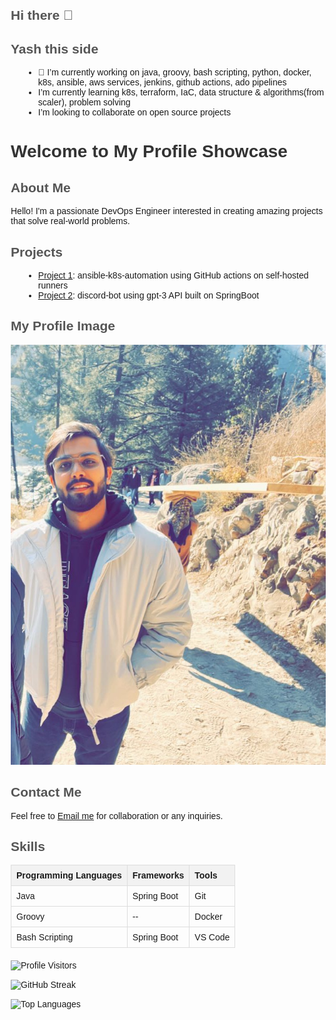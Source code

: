## Hi there 👋
## Yash this side 

- 🔭 I’m currently working on java, groovy, bash scripting, python, docker, k8s, ansible, aws services, jenkins, github actions, ado pipelines
- I’m currently learning k8s, terraform, IaC, data structure & algorithms(from scaler), problem solving
- I’m looking to collaborate on open source projects

<!DOCTYPE html>
<html>
<head>
<style>
    body {
        font-family: Arial, sans-serif;
        margin: 20px;
    }
    h1 {
        color: #333;
    }
    h2 {
        color: #555;
    }
    p {
        margin-bottom: 15px;
    }
    ul {
        list-style-type: disc;
        margin-left: 20px;
    }
    table {
        border-collapse: collapse;
        width: 100%;
        margin-bottom: 20px;
    }
    th, td {
        border: 1px solid #ddd;
        padding: 8px;
        text-align: left;
    }
    th {
        background-color: #f2f2f2;
    }
    img {
        max-width: 100%;
        height: auto;
    }
</style>
</head>
<body>

<h1>Welcome to My Profile Showcase</h1>

<h2>About Me</h2>
<p>Hello! I'm a passionate DevOps Engineer interested in creating amazing projects that solve real-world problems.</p>

<h2>Projects</h2>
<ul>
    <li><a href="https://github.com/Yash-Raj-srivastav/ansible-k8s-automation.git">Project 1</a>: ansible-k8s-automation using GitHub actions on self-hosted runners</li>
    <li><a href="https://github.com/Yash-Raj-srivastav/SpringBoot-Backend-Application.git">Project 2</a>: discord-bot using gpt-3 API built on SpringBoot </li>
</ul>

<h2>My Profile Image</h2>
<img src="https://github.com/Yash-Raj-srivastav/Yash-Raj-srivastav/blob/5bd3793a6ba24dc7af2280aceddf988a55d593d1/my_profile.jpg" alt="My Profile Image">

<h2>Contact Me</h2>
<p>Feel free to <a href="mailto:yrseivastav88@gmail.com">Email me</a> for collaboration or any inquiries.</p>

<h2>Skills</h2>
<table>
    <tr>
        <th>Programming Languages</th>
        <th>Frameworks</th>
        <th>Tools</th>
    </tr>
    <tr>
        <td>Java</td>
        <td>Spring Boot</td>
        <td>Git</td>
    </tr>
    <tr>
        <td>Groovy</td>
        <td>--</td>
        <td>Docker</td>
    </tr>
    <tr>
        <td>Bash Scripting</td>
        <td>Spring Boot</td>
        <td>VS Code</td>
    </tr>
</table>

</body>
</html>


![Profile Visitors](https://vbr.wocr.tk/badge?page_id=Yash-Raj-srivastav.Yash-Raj-srivastav&color=00cf00)

![GitHub Streak](https://github-readme-streak-stats.herokuapp.com/?user=Yash-Raj-srivastav&theme=vue-dark)

![Top Languages](https://github-readme-stats.vercel.app/api/top-langs/?username=Yash-Raj-srivastav&theme=vue-dark&layout=compact)
